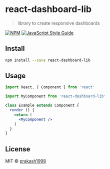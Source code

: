 # react-dashboard-lib

> library to create responsive dashboards

[![NPM](https://img.shields.io/npm/v/react-dashboard-lib.svg)](https://www.npmjs.com/package/react-dashboard-lib) [![JavaScript Style Guide](https://img.shields.io/badge/code_style-standard-brightgreen.svg)](https://standardjs.com)

## Install

```bash
npm install --save react-dashboard-lib
```

## Usage

```jsx
import React, { Component } from 'react'

import MyComponent from 'react-dashboard-lib'

class Example extends Component {
  render () {
    return (
      <MyComponent />
    )
  }
}
```

## License

MIT © [prakash1998](https://github.com/prakash1998)
